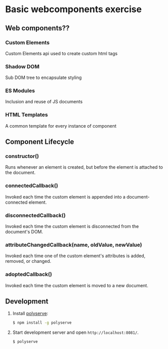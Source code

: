 # Basic webcomponents exercise

## Web components??

### Custom Elements
Custom Elements api used to create custom html tags
### Shadow DOM
Sub DOM tree to encapsulate styling
### ES Modules
Inclusion and reuse of JS documents
### HTML Templates
A common template for every instance of component

## Component Lifecycle

### constructor()
Runs whenever an element is created, but before the element is attached to the document.
### connectedCallback()
Invoked each time the custom element is appended into a document-connected element.
### disconnectedCallback()
Invoked each time the custom element is disconnected from the document's DOM.
### attributeChangedCallback(name, oldValue, newValue)
Invoked each time one of the custom element's attributes is added, removed, or changed.
### adoptedCallback()
Invoked each time the custom element is moved to a new document.

## Development

1. Install [polyserve](https://npmjs.com/polyserve):

    ```sh
    $ npm install -g polyserve
    ```

2. Start development server and open `http://localhost:8081/`.

    ```sh
    $ polyserve
    ```